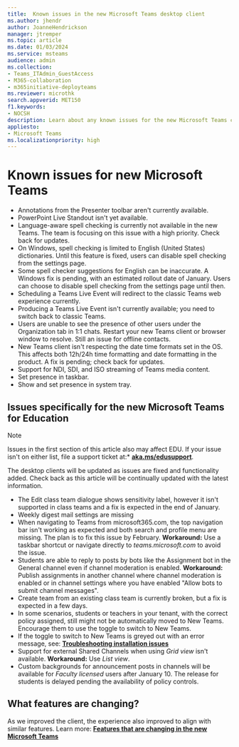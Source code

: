 ```yaml
---
title:  Known issues in the new Microsoft Teams desktop client
ms.author: jhendr
author: JoanneHendrickson
manager: jtremper
ms.topic: article
ms.date: 01/03/2024
ms.service: msteams
audience: admin
ms.collection: 
- Teams_ITAdmin_GuestAccess
- M365-collaboration
- m365initiative-deployteams
ms.reviewer: microthk
search.appverid: MET150
f1.keywords:
- NOCSH
description: Learn about any known issues for the new Microsoft Teams client. 
appliesto: 
- Microsoft Teams
ms.localizationpriority: high
---
```

# Known issues for new Microsoft Teams

- Annotations from the Presenter toolbar aren't currently available.
- PowerPoint Live Standout isn't yet available.
- Language-aware spell checking is currently not available in the new Teams. The team is focusing on this issue with a high priority. Check back for updates.
- On Windows, spell checking is limited to English (United States) dictionaries. Until this feature is fixed, users can disable spell checking from the settings page.
- Some spell checker suggestions for English can be inaccurate. A Windows fix is pending, with an estimated rollout date of January. Users can choose to disable spell checking from the settings page until then.
- Scheduling a Teams Live Event will redirect to the classic Teams web experience currently.
- Producing a Teams Live Event isn't currently available; you need to switch back to classic Teams.
- Users are unable to see the presence of other users under the Organization tab in 1:1 chats. Restart your new Teams client or browser window to resolve. Still an issue for offline contacts.
- New Teams client isn't respecting the date time formats set in the OS. This affects both 12h/24h time formatting and date formatting in the product. A fix is pending; check back for updates.
- Support for NDI, SDI, and ISO streaming of Teams media content.
- Set presence in taskbar.
- Show and set presence in system tray.

## Issues specifically for the new **Microsoft Teams for Education**

>[!Note]
>Issues in the first section of this article also may affect EDU. If your issue isn't on either list, file a support ticket at:* [**aka.ms/edusupport**](https://aka.ms/edusupport).
>  
>The desktop clients will be updated as issues are fixed and functionality added. Check back as this article will be continually updated with the latest information.


- The Edit class team dialogue shows sensitivity label, however it isn't supported in class teams and a fix is expected in the end of January. 
- Weekly digest mail settings are missing
- When navigating to Teams from microsoft365.com, the top navigation bar isn't working as expected and both search and profile menu are missing. The plan is to fix this issue by February. **Workaround:** Use a taskbar shortcut or navigate directly to *teams.microsoft.com* to avoid the issue.
- Students are able to reply to posts by bots like the Assignment bot in the General channel even if channel moderation is enabled. **Workaround:** Publish assignments in another channel where channel moderation is enabled or in channel settings where you have enabled "Allow bots to submit channel messages".
- Create team from an existing class team is currently broken, but a fix is expected in a few days.
- In some scenarios, students or teachers in your tenant, with the correct policy assigned, still might not be automatically moved to New Teams. Encourage them to use the toggle to switch to New Teams.
- If the toggle to switch to New Teams is greyed out with an error message, see: [**Troubleshooting installation issues**](new-teams-troubleshooting-installation.md)
- Support for external Shared Channels when using *Grid view* isn't available. **Workaround:** Use *List view*.
- Custom backgrounds for announcement posts in channels will be available for *Faculty licensed* users after January 10. The release for students is delayed pending the availability of policy controls.

## What features are changing?

As we improved the client, the experience also improved to align with similar features. Learn more: [**Features that are changing in the new Microsoft Teams**](new-teams-whats-changing.md)
